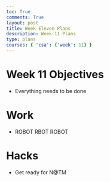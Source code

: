 ```yaml
---
toc: True
comments: True
layout: post
title: Week Eleven Plans
description: Week 11 Plans
type: plans
courses: { 'csa': {'week': 11} }
---
```


# Week 11 Objectives
- Everything needs to be done

# Work
- ROBOT RBOT ROBOT

# Hacks
- Get ready for N@TM

